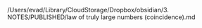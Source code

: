 /Users/evad/Library/CloudStorage/Dropbox/obsidian/3. NOTES/PUBLISHED/law of truly large numbers (coincidence).md